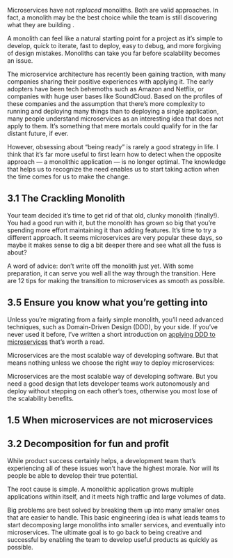 
Microservices have not *replaced* monoliths. Both are valid  approaches. In fact, a monolith may be the best choice while the team is still discovering what they are building .

A monolith can feel like a natural starting point for a project as  it’s simple to develop, quick to iterate, fast to deploy, easy to debug, and more forgiving of design mistakes. Monoliths can take you far  before scalability becomes an issue.


The microservice architecture has recently been gaining traction,  with many companies sharing their positive experiences with applying it. The early adopters have been tech behemoths such as Amazon and Netflix, or companies with huge user bases like SoundCloud. Based on the  profiles of these companies and the assumption that there’s more  complexity to running and deploying many things than to deploying a  single application, many people understand microservices as an  interesting idea that does not apply to them. It’s something that mere  mortals could qualify for in the far distant future, if ever.

However, obsessing about “being ready” is rarely a good strategy in  life. I think that it’s far more useful to first learn how to detect  when the opposite approach — a monolithic application — is no longer  optimal. The knowledge that helps us to recognize the need enables us to start taking action when the time comes for us to make the change.

## 3.1 The Crackling Monolith

Your team decided it’s time to get rid of that old, clunky monolith  (finally!). You had a good run with it, but the monolith has grown so  big that you’re spending more effort maintaining it than adding  features. It’s time to try a different approach. It seems microservices  are very popular these days, so maybe it makes sense to dig a bit deeper there and see what all the fuss is about?

A word of advice: don’t write off the monolith just yet. With some  preparation, it can serve you well all the way through the transition.  Here are 12 tips for making the transition to microservices as smooth as possible.

## 3.5 Ensure you know what you’re getting into


Unless you’re migrating from a fairly simple monolith, you’ll need  advanced techniques, such as Domain-Driven Design (DDD), by your side.  If you’ve never used it before, I’ve written a short introduction on [applying DDD to microservices](https://semaphoreci.com/blog/domain-driven-design-microservices) that’s worth a read.

Microservices are the most scalable way of developing software. But that means nothing unless we choose the right way to deploy  microservices: 



Microservices are the most scalable way of developing software. But you need a good design that lets developer teams work autonomously and deploy without stepping on each other’s toes, otherwise you most lose of the scalability benefits.

## 1.5 When microservices are not microservices



## 3.2 Decomposition for fun and profit

While product success certainly helps, a development team that’s  experiencing all of these issues won’t have the highest morale. Nor will its people be able to develop their true potential.

The root cause is simple. A monolithic application grows multiple applications within itself, and it meets high traffic and large volumes of data.

Big problems are best solved by breaking them up into many smaller  ones that are easier to handle. This basic engineering idea is what leads teams to start decomposing large monoliths into smaller services,  and eventually into microservices. The ultimate goal is to go back to  being creative and successful by enabling the team to develop useful  products as quickly as possible.
